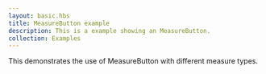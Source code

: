 ```yaml
---
layout: basic.hbs
title: MeasureButton example
description: This is a example showing an MeasureButton.
collection: Examples
---
```


This demonstrates the use of MeasureButton with different measure types.
